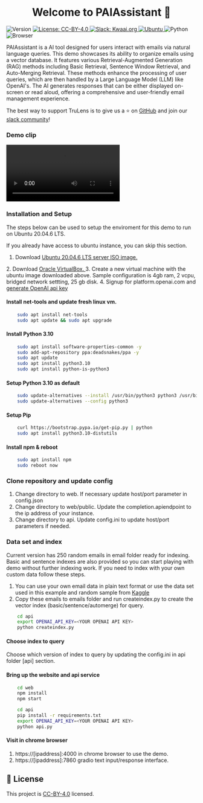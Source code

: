 <h1 align="center">Welcome to PAIAssistant 👋</h1>
<p>
  <img alt="Version" src="https://img.shields.io/badge/version-1.0.0-blue.svg?cacheSeconds=2592000" />
  <a href="https://creativecommons.org/licenses/by/4.0/" target="_blank">
    <img alt="License: CC-BY-4.0" src="https://img.shields.io/badge/License-CC_BY_4.0-lightgrey.svg" />
  <a href="https://kwaaiailab.slack.com" target="_blank">
    <img alt="Slack: Kwaai.org" src="https://img.shields.io/badge/slack-join-green?logo=slack" />
  </a>
  <a href=" https://releases.ubuntu.com/focal/" target="_blank">
    <img alt="Ubuntu" src="https://img.shields.io/ubuntu/v/ubuntu-wallpapers/focal" />
  </a>
  <img alt="Python" src="https://img.shields.io/badge/python-3.10-blue" />
  <img alt="Browser" src="https://img.shields.io/badge/Browser-chrome-red" />
</p>


PAIAssistant is a AI tool designed for users interact with emails via natural language queries. This demo showcases its ability to organize emails using a vector database. It features various Retrieval-Augmented Generation (RAG) methods including Basic Retrieval, Sentence Window Retrieval, and Auto-Merging Retrieval. These methods enhance the processing of user queries, which are then handled by a Large Language Model (LLM) like OpenAI's. The AI generates responses that can be either displayed on-screen or read aloud, offering a comprehensive and user-friendly email management experience.

The best way to support TruLens is to give us a ⭐ on [GitHub](https://github.com/KWAAI-ai-lab/paiassistant) and join our [slack community](https://kwaaiailab.slack.com)!

### Demo clip
<video src="doc/DemoPA.mp4" controls title="Title"></video>
 
### Installation and Setup
The steps below can be used to setup the enviroment for this demo to run on Ubuntu 20.04.6 LTS.

If you already have access to ubuntu instance, you can skip this section.

1. Download <a href="https://releases.ubuntu.com/focal/" target="_blank">
    Ubuntu 20.04.6 LTS server ISO image.
  </a>
2. Download <a href="https://www.virtualbox.org/wiki/Downloads" target="_blank">
    Oracle VirtualBox.
  </a> 
3. Create a new virtual machine with the ubuntu image downloaded above. Sample configuration is 4gb ram, 2 vcpu, bridged network settting, 25 gb disk.
4. Signup for platform.openai.com and <a href="https://platform.openai.com/api-keys">generate OpenAI api key</a>


#### Install net-tools and update fresh linux vm.
```bash
    sudo apt install net-tools
    sudo apt update && sudo apt upgrade
```
#### Install Python 3.10
```bash
    sudo apt install software-properties-common -y
    sudo add-apt-repository ppa:deadsnakes/ppa -y
    sudo apt update
    sudo apt install python3.10
    sudo apt install python-is-python3
```
#### Setup Python 3.10 as default
```bash
    sudo update-alternatives --install /usr/bin/python3 python3 /usr/bin/python3.10 1
    sudo update-alternatives --config python3
```
#### Setup Pip
```bash
    curl https://bootstrap.pypa.io/get-pip.py | python
    sudo apt install python3.10-distutils
```
#### Install npm & reboot 
```bash
    sudo apt install npm
    sudo reboot now
```
### Clone repository and update config
1. Change directory to web. If necessary update host/port parameter in config.json
2. Change directory to web/public. Update the completion.apiendpoint to the ip address of your instance.
3. Change directory to api. Update config.ini to update host/port parameters if needed.

### Data set and index
Current version has 250 random emails in email folder ready for indexing. Basic and sentence indexes are also provided so you can start playing with demo without further indexing work. If you need to index with your own custom data follow these steps.

1. You can use your own email data in plain text format or use the data set used in this example and random sample from
<a href="https://www.kaggle.com/datasets/konradb/hunter-biden-emails">Kaggle</a>
2. Copy these emails to emails folder and run createindex.py to create the vector index (basic/sentence/automerge) for query.
```bash     
    cd api    
    export OPENAI_API_KEY=<YOUR OPENAI API KEY>    
    python createindex.py
```

#### Choose index to query
Choose which version of index to query by updating the config.ini in api folder [api] section.

#### Bring up the website and api service
```bash
    cd web
    npm install
    npm start

    cd api
    pip install -r requirements.txt
    export OPENAI_API_KEY=<YOUR OPENAI API KEY>
    python api.py
```

#### Visit in chrome browser
1. https://[ipaddress]:4000 in chrome browser to use the demo.
2. https://[ipaddress]:7860 gradio text input/response interface.


## 📝 License

This project is [CC-BY-4.0](https://creativecommons.org/licenses/by/4.0/) licensed.

